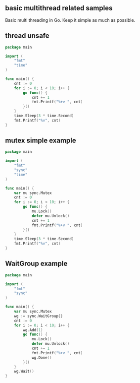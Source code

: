 basic multithread related samples
---

Basic multi threading in Go. Keep it simple as much as possible.


## thread unsafe

```go
package main

import (
	"fmt"
	"time"
)

func main() {
	cnt := 0
	for i := 0; i < 10; i++ {
		go func() {
			cnt += 1
			fmt.Printf("%+v ", cnt)
		}()
	}
	time.Sleep(3 * time.Second)
	fmt.Printf("%v", cnt)
}
```

## mutex simple example

```go
package main

import (
	"fmt"
	"sync"
	"time"
)

func main() {
	var mu sync.Mutex
	cnt := 0
	for i := 0; i < 10; i++ {
		go func() {
			mu.Lock()
			defer mu.Unlock()
			cnt += 1
			fmt.Printf("%+v ", cnt)
		}()
	}
	time.Sleep(3 * time.Second)
	fmt.Printf("%v", cnt)
}
```

## WaitGroup example

```go
package main

import (
	"fmt"
	"sync"
)

func main() {
	var mu sync.Mutex
	wg := sync.WaitGroup{}
	cnt := 0
	for i := 0; i < 10; i++ {
		wg.Add(1)
		go func() {
			mu.Lock()
			defer mu.Unlock()
			cnt += 1
			fmt.Printf("%+v ", cnt)
			wg.Done()
		}()
	}
	wg.Wait()
}
```
